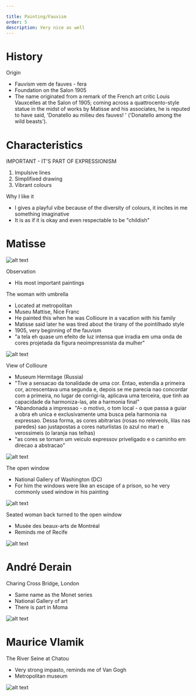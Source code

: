 ```yaml
---

title: Painting/Fauvism
order: 5
description: Very nice as well
---
```


# History

Origin
- Fauvism vem de fauves - fera
- Foundation on the Salon 1905
- The name originated from a remark of the French art critic Louis Vauxcelles at the Salon of 1905; coming across a quattrocento-style statue in the midst of works by Matisse and his associates, he is reputed to have said, 'Donatello au milieu des fauves! ' ('Donatello among the wild beasts').

# Characteristics

IMPORTANT - IT'S PART OF EXPRESSIONISM

1. Impulsive lines
2. Simplifixed drawing
3. Vibrant colours

Why I like it
- I gives a playful vibe because of the diversity of colours, it incites in me something imaginative
- It is as if it is okay and even respectable to be "childish"

# Matisse

![alt text](image-4.png)

Observation
- His most important paintings

The woman with umbrella
- Located at metropolitan
- Museu Mattise, Nice Franc
- He painted this when he was Collioure in a vacation with his family
- Matisse said later he was tired about the tirany of the pointilhado style
- 1905, very beginning of the fauvism
- "a tela eh quase um efeito de luz intensa que irradia em uma onda de cores
projetada da figura neoimpressnista da mulher"

![alt text](image.png)


View of Collioure
- Museum Hermitage (Russia)
- "Tive a sensacao da tonalidade de uma cor. Entao, estendia a primeira cor,
acrescentava uma segunda e, depois se me parecia nao concordar com a primeira,
no lugar de corrigi-la, aplicava uma terceira, que tinh aa capacidade da harmoniza-las,
ate a harmonia final"
- "Abandonada a impressao - o motivo, o tom local - o que passa a guiar a obra eh unica
e exclusivamente uma busca pela harmonia na expressao. Dessa forma, as cores abitrarias
(rosas no releveols, lilas nas paredes) sao justapostas a cores naturlistas (o azul no mar)
e verossimeis (o laranja nas telhas)
- "as cores se tornam um veiculo expressov priveligado e o caminho em direcao a abstracao"

![alt text](image-3.png)

The open window
- National Gallery of Washington (DC)
- For him the windows were like an escape of a prison, so he very commonly used window
in his painting

![alt text](image-1.png)

Seated woman back turned to the open window
- Musée des beaux-arts de Montréal
- Reminds me of Recife

![alt text](image-5.png)


# André Derain

Charing Cross Bridge, London
- Same name as the Monet series
- National Gallery of art
- There is part in Moma

![alt text](image-6.png)

# Maurice Vlamik

The River Seine at Chatou
- Very strong impasto, reminds me of Van Gogh
- Metropolitan museum

![alt text](image-7.png)